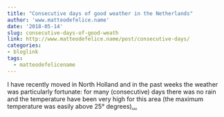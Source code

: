 ```yaml
---
title: "Consecutive days of good weather in the Netherlands"
author: 'www.matteodefelice.name'
date: '2018-05-14'
slug: consecutive-days-of-good-weath
link: http://www.matteodefelice.name/post/consecutive-days/
categories:
- bloglink
tags:
  - matteodefelicename
---
```


I have recently moved in North Holland and in the past weeks the weather was particularly fortunate: for many (consecutive) days there was no rain and the temperature have been very high for this area (the maximum temperature was easily above 25° degrees)[... <i class="fas fa-external-link-alt"></i>](http://www.matteodefelice.name/post/consecutive-days/)

